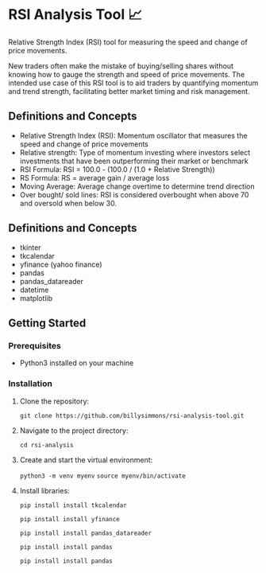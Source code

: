 # RSI Analysis Tool 📈

Relative Strength Index (RSI) tool for measuring the speed and change of price movements. 

New traders often make the mistake of buying/selling shares without knowing how to gauge the strength and speed of price movements. The intended use case of this RSI tool is to aid traders by quantifying momentum and trend strength, facilitating better market timing and risk management.

## Definitions and Concepts

- Relative Strength Index (RSI): Momentum oscillator that measures the speed and change of price movements
- Relative strength: Type of momentum investing where investors select investments that have been outperforming their market or benchmark
- RSI Formula: RSI = 100.0 - (100.0 / (1.0 + Relative Strength))
- RS Formula: RS = average gain / average loss
- Moving Average: Average change overtime to determine trend direction
- Over bought/ sold lines: RSI is considered overbought when above 70 and oversold when below 30.

## Definitions and Concepts

- tkinter
- tkcalendar
- yfinance (yahoo finance)
- pandas
- pandas_datareader
- datetime
- matplotlib

## Getting Started

### Prerequisites

- Python3 installed on your machine

### Installation

1.  Clone the repository:

    `git clone https://github.com/billysimmons/rsi-analysis-tool.git`

2.  Navigate to the project directory:

    `cd rsi-analysis`

3.  Create and start the virtual environment:

    `python3 -m venv myenv`
    `source myenv/bin/activate`

4.  Install libraries:

    `pip install install tkcalendar`

    `pip install install yfinance`

    `pip install install pandas_datareader`

    `pip install install pandas`

    `pip install install pandas`
